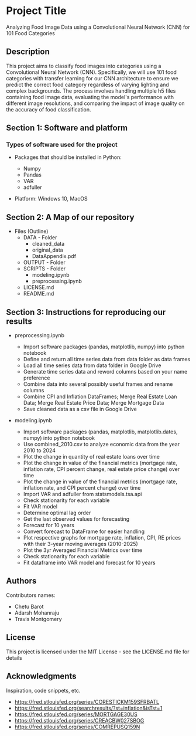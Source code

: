 # Project Title

Analyzing Food Image Data using a Convolutional Neural Network (CNN) for 101 Food Categories


## Description

This project aims to classify food images into categories using a Convolutional Neural Network (CNN). Specifically, we will use 101 food categories with transfer learning for our CNN architecture to ensure we predict the correct food category regardless of varying lighting and complex backgrounds. The process involves handling multiple h5 files containing food image data, evaluating the model's performance with different image resolutions, and comparing the impact of image quality on the accuracy of food classification.

## Section 1: Software and platform

### Types of software used for the project

* Packages that should be installed in Python:
  * Numpy
  * Pandas
  * VAR
  * adfuller
  
* Platform: Windows 10, MacOS

## Section 2: A Map of our repository

* Files (Outline)
  * DATA - Folder
    * cleaned_data
    * original_data
    * DataAppendix.pdf
  * OUTPUT - Folder
  * SCRIPTS - Folder
    * modeling.ipynb
    * preprocessing.ipynb
  * LICENSE.md
  * README.md

## Section 3: Instructions for reproducing our results

* preprocessing.ipynb
  * Import software packages (pandas, matplotlib, numpy) into python notebook
  * Define and return all time series data from data folder as data frames
  * Load all time series data from data folder in Google Drive
  * Generate time series data and reword columns based on your name preference
  * Combine data into several possibly useful frames and rename columns
  * Combine CPI and Inflation DataFrames; Merge Real Estate Loan Data; Merge Real Estate Price Data; Merge Mortgage Data
  * Save cleaned data as a csv file in Google Drive
  
* modeling.ipynb
  * Import software packages (pandas, matplotlib, matplotlib.dates, numpy) into python notebook
  * Use combined_2010.csv to analyze economic data from the year 2010 to 2024
  * Plot the change in quantity of real estate loans over time
  * Plot the change in value of the financial metrics (mortgage rate, inflation rate, CPI percent change, real estate price change) over time
  * Plot the change in value of the financial metrics (mortgage rate, inflation rate, and CPI percent change) over time
  * Import VAR and adfuller from statsmodels.tsa.api
  * Check stationarity for each variable
  * Fit VAR model
  * Determine optimal lag order
  * Get the last observed values for forecasting
  * Forecast for 10 years
  * Convert forecast to DataFrame for easier handling
  * Plot respective graphs for mortgage rate, inflation, CPI, RE prices with their 3-year moving averages (2010-2025)
  * Plot the 3yr Averaged Financial Metrics over time
  * Check stationarity for each variable
  * Fit dataframe into VAR model and forecast for 10 years

## Authors

Contributors names:

* Chetu Barot 
* Adarsh Mohanraju
* Travis Montgomery


## License

This project is licensed under the MIT License - see the LICENSE.md file for details

## Acknowledgments

Inspiration, code snippets, etc.
* https://fred.stlouisfed.org/series/CORESTICKM159SFRBATL
* https://fred.stlouisfed.org/searchresults/?st=inflation&isTst=1
* https://fred.stlouisfed.org/series/MORTGAGE30US
* https://fred.stlouisfed.org/series/CREACBW027SBOG
* https://fred.stlouisfed.org/series/COMREPUSQ159N


